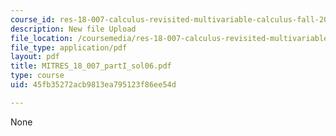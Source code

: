 ```yaml
---
course_id: res-18-007-calculus-revisited-multivariable-calculus-fall-2011
description: New file Upload
file_location: /coursemedia/res-18-007-calculus-revisited-multivariable-calculus-fall-2011/45fb35272acb9813ea795123f86ee54d_MITRES_18_007_partI_sol06.pdf
file_type: application/pdf
layout: pdf
title: MITRES_18_007_partI_sol06.pdf
type: course
uid: 45fb35272acb9813ea795123f86ee54d

---
```

None